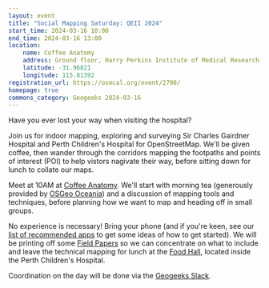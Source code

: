 ```yaml
---
layout: event
title: "Social Mapping Saturday: QEII 2024"
start_time: 2024-03-16 10:00
end_time: 2024-03-16 13:00
location:
    name: Coffee Anatomy
    address: Ground floor, Harry Perkins Institute of Medical Research, QEII, Nedlands
    latitude: -31.96821
    longitude: 115.81392
registration_url: https://osmcal.org/event/2700/
homepage: true
commons_category: Geogeeks 2024-03-16
---
```


Have you ever lost your way when visiting the hospital?

Join us for indoor mapping, exploring and surveying Sir Charles Gairdner Hospital and Perth Children's Hospital for OpenStreetMap. We'll be given coffee, then wander through the corridors mapping the footpaths and points of interest (POI) to help vistors nagivate their way, before sitting down for lunch to collate our maps.

Meet at 10AM at [Coffee Anatomy](https://www.coffeeanatomy.com.au/). We'll start with morning tea (generously provided by [OSGeo Oceania](https://osgeo-oceania.org/)) and a discussion of mapping tools and techniques, before planning how we want to map and heading off in small groups.

No experience is necessary! Bring your phone (and if you're keen, see our [list of recommended apps](https://wiki.openstreetmap.org/wiki/Perth/Social_Mapping_Sunday#Getting_Started) to get some ideas of how to get started). We will be printing off some [Field Papers](https://fieldpapers.org/) so we can concentrate on what to include and leave the technical mapping for lunch at the [Food Hall](https://www.foodhallpch.com.au/), located inside the Perth Children's Hospital.

Coordination on the day will be done via the [Geogeeks Slack](https://join.slack.com/t/geogeeks/shared_invite/zt-13fnotoqb-YkyMTmvwZEB_nDUis_30hw).
